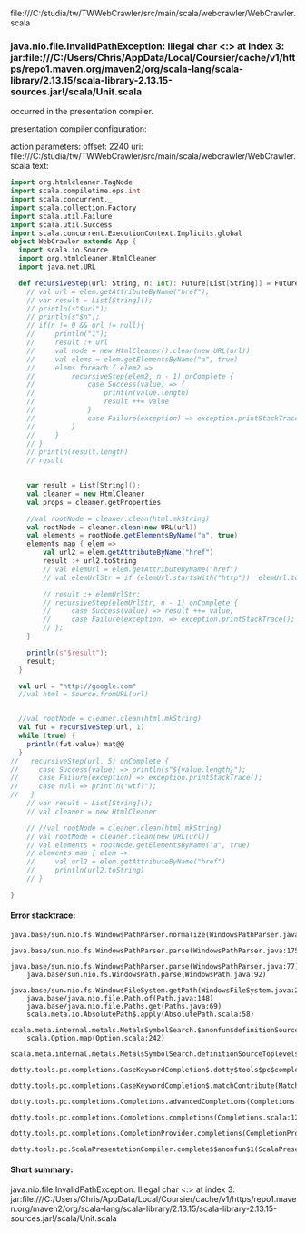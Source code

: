 file:///C:/studia/tw/TWWebCrawler/src/main/scala/webcrawler/WebCrawler.scala
### java.nio.file.InvalidPathException: Illegal char <:> at index 3: jar:file:///C:/Users/Chris/AppData/Local/Coursier/cache/v1/https/repo1.maven.org/maven2/org/scala-lang/scala-library/2.13.15/scala-library-2.13.15-sources.jar!/scala/Unit.scala

occurred in the presentation compiler.

presentation compiler configuration:


action parameters:
offset: 2240
uri: file:///C:/studia/tw/TWWebCrawler/src/main/scala/webcrawler/WebCrawler.scala
text:
```scala
import org.htmlcleaner.TagNode
import scala.compiletime.ops.int
import scala.concurrent._
import scala.collection.Factory
import scala.util.Failure
import scala.util.Success
import scala.concurrent.ExecutionContext.Implicits.global
object WebCrawler extends App {
  import scala.io.Source
  import org.htmlcleaner.HtmlCleaner
  import java.net.URL

  def recursiveStep(url: String, n: Int): Future[List[String]] = Future {
    // val url = elem.getAttributeByName("href");
    // var result = List[String]();
    // println(s"$url");
    // println(s"$n");
    // if(n != 0 && url != null){
    //     println("1");
    //     result :+ url
    //     val node = new HtmlCleaner().clean(new URL(url))
    //     val elems = elem.getElementsByName("a", true)
    //     elems foreach { elem2 => 
    //         recursiveStep(elem2, n - 1) onComplete {
    //             case Success(value) => {
    //                 println(value.length)
    //                 result ++= value
    //             }
    //             case Failure(exception) => exception.printStackTrace()
    //         }
    //     }
    // }
    // println(result.length)
    // result

    
    var result = List[String]();
    val cleaner = new HtmlCleaner
    val props = cleaner.getProperties

    //val rootNode = cleaner.clean(html.mkString) 
    val rootNode = cleaner.clean(new URL(url))
    val elements = rootNode.getElementsByName("a", true) 
    elements map { elem => 
        val url2 = elem.getAttributeByName("href")
        result :+ url2.toString 
        // val elemUrl = elem.getAttributeByName("href")
        // val elemUrlStr = if (elemUrl.startsWith("http"))  elemUrl.toString() else (url + elemUrl);

        // result :+ elemUrlStr;
        // recursiveStep(elemUrlStr, n - 1) onComplete {
        //     case Success(value) => result ++= value;
        //     case Failure(exception) => exception.printStackTrace();
        // };
    }

    println(s"$result");
    result;
  }

  val url = "http://google.com"
  //val html = Source.fromURL(url)


  //val rootNode = cleaner.clean(html.mkString) 
  val fut = recursiveStep(url, 1)
  while (true) {
    println(fut.value) mat@@
  }
//   recursiveStep(url, 5) onComplete {
//     case Success(value) => println(s"${value.length}");
//     case Failure(exception) => exception.printStackTrace();
//     case null => println("wtf?");
//   }
    // var result = List[String]();
    // val cleaner = new HtmlCleaner

    // //val rootNode = cleaner.clean(html.mkString) 
    // val rootNode = cleaner.clean(new URL(url))
    // val elements = rootNode.getElementsByName("a", true) 
    // elements map { elem => 
    //     val url2 = elem.getAttributeByName("href")
    //     println(url2.toString)
    // }

}

```



#### Error stacktrace:

```
java.base/sun.nio.fs.WindowsPathParser.normalize(WindowsPathParser.java:204)
	java.base/sun.nio.fs.WindowsPathParser.parse(WindowsPathParser.java:175)
	java.base/sun.nio.fs.WindowsPathParser.parse(WindowsPathParser.java:77)
	java.base/sun.nio.fs.WindowsPath.parse(WindowsPath.java:92)
	java.base/sun.nio.fs.WindowsFileSystem.getPath(WindowsFileSystem.java:231)
	java.base/java.nio.file.Path.of(Path.java:148)
	java.base/java.nio.file.Paths.get(Paths.java:69)
	scala.meta.io.AbsolutePath$.apply(AbsolutePath.scala:58)
	scala.meta.internal.metals.MetalsSymbolSearch.$anonfun$definitionSourceToplevels$2(MetalsSymbolSearch.scala:70)
	scala.Option.map(Option.scala:242)
	scala.meta.internal.metals.MetalsSymbolSearch.definitionSourceToplevels(MetalsSymbolSearch.scala:69)
	dotty.tools.pc.completions.CaseKeywordCompletion$.dotty$tools$pc$completions$CaseKeywordCompletion$$$sortSubclasses(MatchCaseCompletions.scala:342)
	dotty.tools.pc.completions.CaseKeywordCompletion$.matchContribute(MatchCaseCompletions.scala:292)
	dotty.tools.pc.completions.Completions.advancedCompletions(Completions.scala:349)
	dotty.tools.pc.completions.Completions.completions(Completions.scala:122)
	dotty.tools.pc.completions.CompletionProvider.completions(CompletionProvider.scala:135)
	dotty.tools.pc.ScalaPresentationCompiler.complete$$anonfun$1(ScalaPresentationCompiler.scala:150)
```
#### Short summary: 

java.nio.file.InvalidPathException: Illegal char <:> at index 3: jar:file:///C:/Users/Chris/AppData/Local/Coursier/cache/v1/https/repo1.maven.org/maven2/org/scala-lang/scala-library/2.13.15/scala-library-2.13.15-sources.jar!/scala/Unit.scala